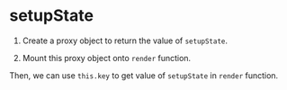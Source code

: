 # setupState

1. Create a proxy object to return the value of `setupState`.

2. Mount this proxy object onto `render` function.

Then, we can use `this.key` to get value of `setupState` in `render` function.
